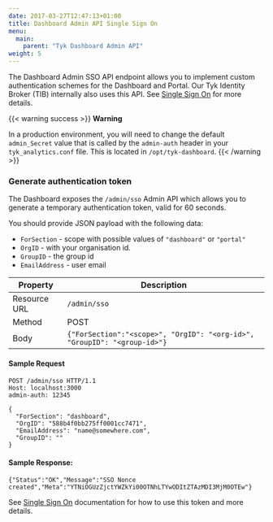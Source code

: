 ```yaml
---
date: 2017-03-27T12:47:13+01:00
title: Dashboard Admin API Single Sign On
menu:
  main:
    parent: "Tyk Dashboard Admin API"
weight: 5
---
```


The Dashboard Admin SSO API endpoint allows you to implement custom authentication schemes for the Dashboard and Portal. Our Tyk Identity Broker (TIB) internally also uses this API. See [Single Sign On](/tyk-apis/tyk-dashboard-admin-api/sso/) for more details.

{{< warning success >}}
**Warning**  

In a production environment, you will need to change the default `admin_Secret` value that is called by the `admin-auth` header in your `tyk_analytics.conf` file. This is located in `/opt/tyk-dashboard`.
{{< /warning >}}

### Generate authentication token

The Dashboard exposes the `/admin/sso` Admin API which allows you to generate a temporary authentication token, valid for 60 seconds. 

You should provide JSON payload with the following data:

* `ForSection` - scope with possible values of `"dashboard"` or `"portal"` 
* `OrgID` - with your organisation id. 
* `GroupID` - the group id 
* `EmailAddress` - user email 


| **Property** | **Description**              |
| ------------ | ---------------------------- |
| Resource URL | `/admin/sso` |
| Method       | POST                         |
| Body         | `{"ForSection":"<scope>", "OrgID": "<org-id>", "GroupID": "<group-id>"}`  |

#### Sample Request

```{.copyWrapper}
POST /admin/sso HTTP/1.1
Host: localhost:3000
admin-auth: 12345
    
{
  "ForSection": "dashboard",
  "OrgID": "588b4f0bb275ff0001cc7471",
  "EmailAddress": "name@somewhere.com",
  "GroupID": ""
}
```

#### Sample Response:
```{.copyWrapper}
{"Status":"OK","Message":"SSO Nonce created","Meta":"YTNiOGUzZjctYWZkYi00OTNhLTYwODItZTAzMDI3MjM0OTEw"}
```

See [Single Sign On](/advanced-configuration/integrate/sso/) documentation for how to use this token and more details.
